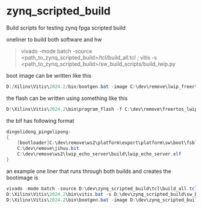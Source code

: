 # zynq_scripted_build
Build scripts for testing zynq fpga scripted build

oneliner to build both software and hw

> vivado -mode batch -source <path_to_zynq_scripted_build>/tcl/build_all.tcl ; vitis -s <path_to_zynq_scripted_build>/sw_build_scripts/build_lwip.py

boot image can be written like this
```powershell
D:/Xilinx\Vitis\2024.2/bin/bootgen.bat -image C:\dev\remove\lwip_freertos.bif -arch zynq -o C:\dev\remove\freertos_lwip.bin -w on
```

the flash can be written using something like this
```powershell
D:\Xilinx\Vitis\2024.2\bin\program_flash -f C:\dev\remove\freertos_lwip.bin -offset 0 -flash_type qspi-x4-single -fsbl C:\dev\remove\ws2\platform\zynq_fsbl\build\fsbl.elf
```

the bif has following format

```powershell
dingelidong_pingelipong:
{
	[bootloader]C:\dev\remove\ws2\platform\export\platform\sw\boot\fsbl.elf
	C:\dev\remove\jihuu.bit
	C:\dev\remove\ws2\lwip_echo_server\build\lwip_echo_server.elf
}
```

an example one liner that runs through both builds and creates the bootimage is 

```powershell
vivado -mode batch -source D:\dev\zynq_scripted_build\tcl\build_all.tcl ;
D:\Xilinx\Vitis\2024.2\bin\vitis.bat -s D:\dev\zynq_scripted_build\sw_build_scripts\build_lwip.py ;
D:\Xilinx\Vitis\2024.2\bin\bootgen.bat -image D:\dev\zynq_scripted_build\sw_build_scripts\bootimage.bif -arch zynq -o combined_image.bin -w on
```
